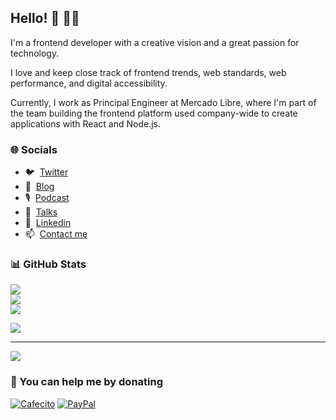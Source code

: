 ## Hello! 👋  👨‍💻

I'm a frontend developer with a creative vision and a great passion for technology.

I love and keep close track of frontend trends, web standards, web performance, and digital accessibility.

Currently, I work as Principal Engineer at Mercado Libre, where I'm part of the team building the frontend platform used company-wide to create applications with React and Node.js.

### 🌐 Socials

- 🐦 &nbsp;[Twitter](https://twitter.com/pazguille)
- 📝 &nbsp;[Blog](https://blog.pazguille.me/)
- 🎙️ &nbsp;[Podcast](https://anchor.fm/condetodo)
- 📣 &nbsp;[Talks](https://speakerdeck.com/pazguille)
- 💼 &nbsp;[Linkedin](https://www.linkedin.com/in/pazguille)
- 📫 &nbsp;[Contact me](mailto:guille87paz@gmail.com)

### 📊 GitHub Stats
![](https://github-readme-stats.vercel.app/api?username=pazguille&theme=dracula&hide_border=true&include_all_commits=true&count_private=true)<br/>
![](https://github-readme-streak-stats.herokuapp.com/?user=pazguille&theme=dracula&hide_border=true)<br/>
![](https://github-readme-stats.vercel.app/api/top-langs/?username=pazguille&theme=dracula&hide_border=true&include_all_commits=true&count_private=true&layout=compact)


![](https://github-profile-trophy.vercel.app/?username=pazguille)

---
![](https://komarev.com/ghpvc/?username=pazguille&label=Visitors+Count&color=brightgreen)

### 💸 You can help me by donating
[![Cafecito](https://cdn.cafecito.app/imgs/buttons/button_5.svg)](https://cafecito.app/pazguille)
[![PayPal](https://img.shields.io/badge/PayPal-00457C?style=for-the-badge&logo=paypal&logoColor=white)](https://www.paypal.com/paypalme/pazguille) 

  
